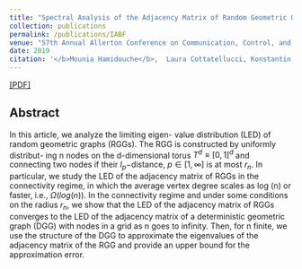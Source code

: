 ```yaml
---
title: "Spectral Analysis of the Adjacency Matrix of Random Geometric Graphs"
collection: publications
permalink: /publications/IABF
venue: "57th Annual Allerton Conference on Communication, Control, and Computing, Sep. 2019, Illinois, USA. "
date: 2019
citation: '</b>Mounia Hamidouche</b>,  Laura Cottatellucci, Konstantin Avrachenkov'
---
```


[[PDF]](https://mouniahamidouche.github.io/files/SAAMRGG.pdf)

## Abstract
In this article, we analyze the limiting eigen- value distribution (LED) of random geometric graphs (RGGs). The RGG is constructed by uniformly distribut- ing n nodes on the d-dimensional torus $T^d ≡ [0, 1]^d$ and connecting two nodes if their $l_p-$distance, $p \in [1, \infty]$ is at most $r_n$. In particular, we study the LED of the adjacency matrix of RGGs in the connectivity regime, in which the average vertex degree scales as log (n) or faster, i.e., $\Omega(log(n))$. In the connectivity regime and under some conditions on the radius $r_n$, we show that the LED of the adjacency matrix of RGGs converges to the LED of the adjacency matrix of a deterministic geometric graph (DGG) with nodes in a grid as n goes to infinity. Then, for n finite, we use the structure of the DGG to approximate the eigenvalues of the adjacency matrix of the RGG and provide an upper bound for the approximation error.